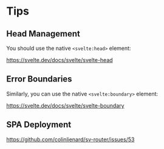# Tips

## Head Management

You should use the native `<svelte:head>` element:

https://svelte.dev/docs/svelte/svelte-head

## Error Boundaries

Similarly, you can use the native `<svelte:boundary>` element:

https://svelte.dev/docs/svelte/svelte-boundary

## SPA Deployment

https://github.com/colinlienard/sv-router/issues/53
